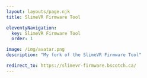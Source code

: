 ```yaml
---
layout: layouts/page.njk
title: SlimeVR Firmware Tool

eleventyNavigation:
  key: SlimeVR Firmware Tool
  order: 1

image: /img/avatar.png
description: "My fork of the SlimeVR Firmware Tool"

redirect_to: https://slimevr-firmware.bscotch.ca/
---
```


